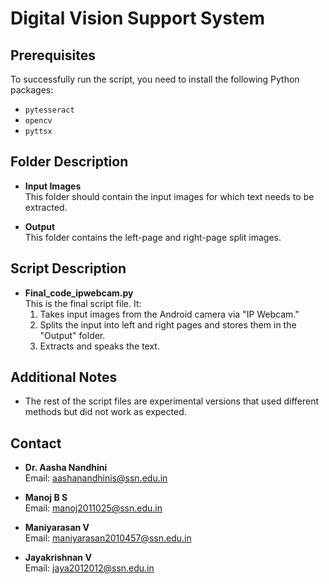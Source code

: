 # Digital Vision Support System

## Prerequisites

To successfully run the script, you need to install the following Python packages:

- `pytesseract`
- `opencv`
- `pyttsx`

## Folder Description

- **Input Images**  
  This folder should contain the input images for which text needs to be extracted.

- **Output**  
  This folder contains the left-page and right-page split images.

## Script Description

- **Final_code_ipwebcam.py**  
  This is the final script file. It:
  1. Takes input images from the Android camera via "IP Webcam."
  2. Splits the input into left and right pages and stores them in the "Output" folder.
  3. Extracts and speaks the text.

## Additional Notes

- The rest of the script files are experimental versions that used different methods but did not work as expected.

## Contact

- **Dr. Aasha Nandhini**  
  Email: [aashanandhinis@ssn.edu.in](mailto:aashanandhinis@ssn.edu.in)

- **Manoj B S**  
  Email: [manoj2011025@ssn.edu.in](mailto:manoj2011025@ssn.edu.in)

- **Maniyarasan V**  
  Email: [maniyarasan2010457@ssn.edu.in](mailto:maniyarasan2010457@ssn.edu.in)

- **Jayakrishnan V**  
  Email: [jaya2012012@ssn.edu.in](mailto:jaya2012012@ssn.edu.in)

